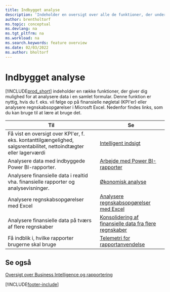 ```yaml
---
title: Indbygget analyse
description: 'Indeholder en oversigt over alle de funktioner, der understøtter analyseopgaver i Business Central-produktet.'
author: brentholtorf
ms.topic: conceptual
ms.devlang: na
ms.tgt_pltfrm: na
ms.workload: na
ms.search.keywords: feature overview
ms.date: 02/03/2022
ms.author: bholtorf
---
```

# <a name="built-in-analytics"></a>Indbygget analyse

[!INCLUDE[prod_short](includes/prod_short.md)] indeholder en række funktioner, der giver dig mulighed for at analysere data i en samlet formular. Denne funktion er nyttig, hvis du f. eks. vil følge op på finansielle nøgletal (KPI'er) eller analysere regnskabsopgørelser i Microsft Excel. Nedenfor findes links, som du kan bruge til at lære at bruge det.

| Til | Se |
| --- | --- |
|Få vist en oversigt over KPI'er, f. eks. kontanttilgængelighed, salgsrentabilitet, nettoindtægter eller lagerværdi | [Intelligent indsigt](about-intelligent-cloud.md) |
|Analysere data med indbyggede Power BI-rapporter. | [Arbejde med Power BI-rapporter](across-working-with-powerbi.md) |
|Analysere finansielle data i realtid vha. finansielle rapporter og analysevisninger.| [Økonomisk analyse](bi.md) |
|Analysere regnskabsopgørelser med Excel | [Analysere regnskabsopgørelser med Excel](finance-analyze-excel.md) |
|Analysere finansielle data på tværs af flere regnskaber | [Konsolidering af finansielle data fra flere regnskaber](finance-consolidated-company-reporting.md) |
|Få indblik i, hvilke rapporter brugerne skal bruge| [Telemetri for rapportanvendelse](/dynamics365/business-central/dev-itpro/administration/telemetry-reports-trace)|

## <a name="see-also"></a>Se også

[Oversigt over Business Intelligence og rapportering](reports-use-reports.md)

[!INCLUDE[footer-include](includes/footer-banner.md)]

